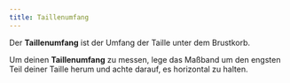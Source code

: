 ```yaml
---
title: Taillenumfang
---
```


Der **Taillenumfang** ist der Umfang der Taille unter dem Brustkorb.

Um deinen **Taillenumfang** zu messen, lege das Maßband um den engsten Teil deiner Taille herum und achte darauf, es horizontal zu halten.

